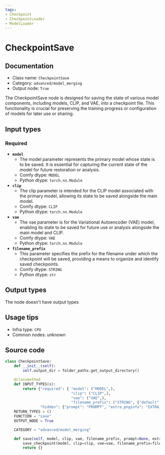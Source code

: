 ```yaml
---
tags:
- Checkpoint
- CheckpointLoader
- ModelLoader
---
```


# CheckpointSave
## Documentation
- Class name: `CheckpointSave`
- Category: `advanced/model_merging`
- Output node: `True`

The CheckpointSave node is designed for saving the state of various model components, including models, CLIP, and VAE, into a checkpoint file. This functionality is crucial for preserving the training progress or configuration of models for later use or sharing.
## Input types
### Required
- **`model`**
    - The model parameter represents the primary model whose state is to be saved. It is essential for capturing the current state of the model for future restoration or analysis.
    - Comfy dtype: `MODEL`
    - Python dtype: `torch.nn.Module`
- **`clip`**
    - The clip parameter is intended for the CLIP model associated with the primary model, allowing its state to be saved alongside the main model.
    - Comfy dtype: `CLIP`
    - Python dtype: `torch.nn.Module`
- **`vae`**
    - The vae parameter is for the Variational Autoencoder (VAE) model, enabling its state to be saved for future use or analysis alongside the main model and CLIP.
    - Comfy dtype: `VAE`
    - Python dtype: `torch.nn.Module`
- **`filename_prefix`**
    - This parameter specifies the prefix for the filename under which the checkpoint will be saved, providing a means to organize and identify saved checkpoints.
    - Comfy dtype: `STRING`
    - Python dtype: `str`
## Output types
The node doesn't have output types
## Usage tips
- Infra type: `CPU`
- Common nodes: unknown


## Source code
```python
class CheckpointSave:
    def __init__(self):
        self.output_dir = folder_paths.get_output_directory()

    @classmethod
    def INPUT_TYPES(s):
        return {"required": { "model": ("MODEL",),
                              "clip": ("CLIP",),
                              "vae": ("VAE",),
                              "filename_prefix": ("STRING", {"default": "checkpoints/ComfyUI"}),},
                "hidden": {"prompt": "PROMPT", "extra_pnginfo": "EXTRA_PNGINFO"},}
    RETURN_TYPES = ()
    FUNCTION = "save"
    OUTPUT_NODE = True

    CATEGORY = "advanced/model_merging"

    def save(self, model, clip, vae, filename_prefix, prompt=None, extra_pnginfo=None):
        save_checkpoint(model, clip=clip, vae=vae, filename_prefix=filename_prefix, output_dir=self.output_dir, prompt=prompt, extra_pnginfo=extra_pnginfo)
        return {}

```
